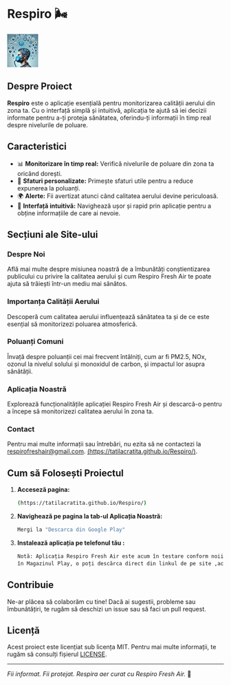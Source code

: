 # Respiro 🌬️

![Respiro Fresh Air](img/app.jpg)

## Despre Proiect

**Respiro** este o aplicație esențială pentru monitorizarea calității aerului din zona ta. Cu o interfață simplă și intuitivă, aplicația te ajută să iei decizii informate pentru a-ți proteja sănătatea, oferindu-ți informații în timp real despre nivelurile de poluare.

## Caracteristici

- 📊 **Monitorizare în timp real:** Verifică nivelurile de poluare din zona ta oricând dorești.
- 🏡 **Sfaturi personalizate:** Primește sfaturi utile pentru a reduce expunerea la poluanți.
- 🌍 **Alerte:** Fii avertizat atunci când calitatea aerului devine periculoasă.
- 📱 **Interfață intuitivă:** Navighează ușor și rapid prin aplicație pentru a obține informațiile de care ai nevoie.

## Secțiuni ale Site-ului

### Despre Noi

Află mai multe despre misiunea noastră de a îmbunătăți conștientizarea publicului cu privire la calitatea aerului și cum Respiro Fresh Air te poate ajuta să trăiești într-un mediu mai sănătos.

### Importanța Calității Aerului

Descoperă cum calitatea aerului influențează sănătatea ta și de ce este esențial să monitorizezi poluarea atmosferică.

### Poluanți Comuni

Învață despre poluanții cei mai frecvent întâlniți, cum ar fi PM2.5, NOx, ozonul la nivelul solului și monoxidul de carbon, și impactul lor asupra sănătății.

### Aplicația Noastră

Explorează funcționalitățile aplicației Respiro Fresh Air și descarcă-o pentru a începe să monitorizezi calitatea aerului în zona ta.

### Contact

Pentru mai multe informații sau întrebări, nu ezita să ne contactezi la [respirofreshair@gmail.com](mailto:respirofreshair@gmail.com).
 [(https://tatilacratita.github.io/Respiro/)](https://tatilacratita.github.io/Respiro/).
## Cum să Folosești Proiectul

1. **Acceseză pagina:**
    ```sh
    (https://tatilacratita.github.io/Respiro/)
    ```

2. **Navighează pe pagina la tab-ul Aplicația Noastră:**
    ```sh
    Mergi la "Descarca din Google Play"
    ```

3. **Instalează aplicația pe telefonul tău :**
    ```sh
    Notă: Aplicația Respiro Fresh Air este acum în testare conform noii politici Google Play. Până când va fi disponibilă oficial
    în Magazinul Play, o poți descărca direct din linkul de pe site ,acceptând calitatea de tester.
    ```

## Contribuie

Ne-ar plăcea să colaborăm cu tine! Dacă ai sugestii, probleme sau îmbunătățiri, te rugăm să deschizi un issue sau să faci un pull request.

## Licență

Acest proiect este licențiat sub licența MIT. Pentru mai multe informații, te rugăm să consulți fișierul [LICENSE](LICENSE).

---

*Fii informat. Fii protejat. Respira aer curat cu Respiro Fresh Air.* 🌱
